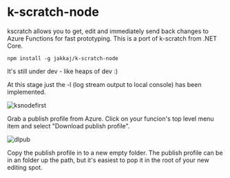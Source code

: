 # k-scratch-node
kscratch allows you to get, edit and immediately send back changes to Azure Functions for fast prototyping. This is a port of k-scratch from .NET Core. 

```
npm install -g jakkaj/k-scratch-node
```

It's still under dev - like heaps of dev :)

At this stage just the -l (log stream output to local console) has been implemented. 

![ksnodefirst](https://cloud.githubusercontent.com/assets/5225782/25368876/39ed6d4a-29c3-11e7-98e8-e0d059a94967.gif)


Grab a publish profile from Azure. Click on your funcion's top level menu item and select "Download publish profile". 

![dlpub](https://cloud.githubusercontent.com/assets/5225782/25368896/5f4f137c-29c3-11e7-9add-01b14554765a.PNG)

Copy the publish profile in to a new empty folder. The publish profile can be in an folder up the path, but it's easiest to pop it in the root of your new editing spot. 


